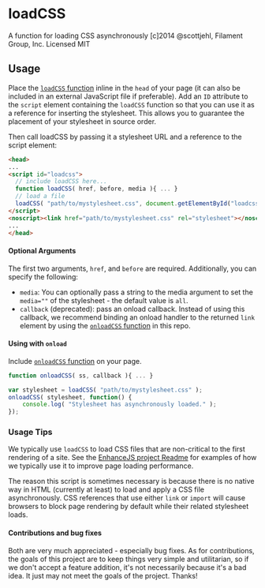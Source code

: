 # loadCSS

A function for loading CSS asynchronously
[c]2014 @scottjehl, Filament Group, Inc.
Licensed MIT

## Usage

Place the [`loadCSS` function](https://github.com/filamentgroup/loadCSS/blob/master/loadCSS.js) inline in the `head` of your page (it can also be included in an external JavaScript file if preferable). Add an `ID` attribute to the `script` element containing the `loadCSS` function so that you can use it as a reference for inserting the stylesheet. This allows you to guarantee the placement of your stylesheet in source order.

Then call loadCSS by passing it a stylesheet URL and a reference to the script element:

``` html
<head>
...
<script id="loadcss">
  // include loadCSS here...
  function loadCSS( href, before, media ){ ... }
  // load a file
  loadCSS( "path/to/mystylesheet.css", document.getElementById("loadcss") );
</script>
<noscript><link href="path/to/mystylesheet.css" rel="stylesheet"></noscript>
...
</head>
```

#### Optional Arguments

The first two arguments, `href`, and `before` are required. Additionally, you can specify the following:

- `media`: You can optionally pass a string to the media argument to set the `media=""` of the stylesheet - the default value is `all`.
- `callback` (deprecated): pass an onload callback. Instead of using this callback, we recommend binding an onload handler to the returned `link` element by using the [`onloadCSS` function](https://github.com/filamentgroup/loadCSS/blob/master/onloadCSS.js) in this repo.

#### Using with `onload`

Include [`onloadCSS` function](https://github.com/filamentgroup/loadCSS/blob/master/onloadCSS.js) on your page.

``` javascript
function onloadCSS( ss, callback ){ ... }

var stylesheet = loadCSS( "path/to/mystylesheet.css" );
onloadCSS( stylesheet, function() {
	console.log( "Stylesheet has asynchronously loaded." );
});
```

### Usage Tips

We typically use `loadCSS` to load CSS files that are non-critical to the first rendering of a site. See the [EnhanceJS project Readme](https://github.com/filamentgroup/enhance#enhancejs) for examples of how we typically use it to improve page loading performance.

The reason this script is sometimes necessary is because there is no native way in HTML (currently at least) to load and apply a CSS file asynchronously. CSS references that use either `link` or `import` will cause browsers to block page rendering by default while their related stylesheet loads.

#### Contributions and bug fixes

Both are very much appreciated - especially bug fixes. As for contributions, the goals of this project are to keep things very simple and utilitarian, so if we don't accept a feature addition, it's not necessarily because it's a bad idea. It just may not meet the goals of the project. Thanks!


